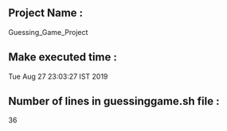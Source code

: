 Project Name :
------------
Guessing_Game_Project
 
 
Make executed time :
------------------
Tue Aug 27 23:03:27 IST 2019
 
 
Number of lines in guessinggame.sh file :
---------------------------------------
36
